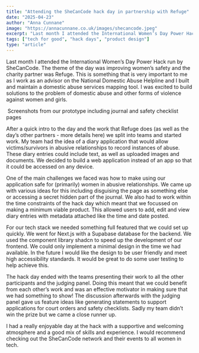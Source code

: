 ```yaml
---
title: "Attending the SheCanCode hack day in partnership with Refuge"
date: "2025-04-23"
author: "Anna Cunnane"
image: "https://annacunnane.co.uk/images/shecancode.jpeg"
excerpt: "Last month I attended the International Women’s Day Power Hack run by SheCanCode. The theme of the day was improving women’s safety..."
tags: ["tech for good", "hack days", "product design"]
type: "article"
---
```

<article>

<p>Last month I attended the International Women’s Day Power Hack run by SheCanCode. The theme of the day was improving women’s safety and the charity partner was Refuge. This is something that is very important to me as I work as an advisor on the National Domestic Abuse Helpline and I built and maintain a domestic abuse services mapping tool. I was excited to build solutions to the problem of domestic abuse and other forms of violence against women and girls. </p>

<img src="https://annacunnane.co.uk/images/shecancode.jpeg" alt="">
<caption>Screenshots from our prototype including journal and safety checklist pages</caption>
      
<p>After a quick intro to the day and the work that Refuge does (as well as the day’s other partners - more details here) we split into teams and started work. My team had the idea of  a diary application that would allow victims/survivors in abusive relationships to record instances of abuse. These diary entries could include text, as well as uploaded images and documents.  We decided to build a web application instead of an app so that it could be accessed on any device. </p>

<p>One of the main challenges we faced was how to make using our application safe for (primarily) women in abusive relationships. We came up with various ideas for this including disguising the page as something else or accessing a secret hidden part of the journal. We also had to work within the time constraints of the hack day which meant that we focussed on making a minimum viable product. This allowed users to add, edit and view diary entries with metadata attached like the time and date posted.
</p>
<p>For our tech stack we needed something full featured that we could set up quickly. We went for Next.js with a Supabase database for the backend. We used the component library shadcn to speed up the development of our frontend. We could only implement a minimal design in the time we had available. In the future I would like the design to be user friendly and meet high accessibility standards. It would be great to do some user testing to help achieve this. 
</p>

<p>
The hack day ended with the teams presenting their work to all the other participants and the judging panel. Doing this meant that we could benefit from each other’s work and was an effective motivator in making sure that we had something to show! The discussion afterwards with the judging panel gave us feature ideas like generating statements to support applications for court orders and safety checklists. Sadly my team didn’t win the prize but we came a close runner up.
</p>

<p>
I had a really enjoyable day at the hack with a supportive and welcoming atmosphere and a good mix of skills and experience. I would recommend checking out the SheCanCode network and their events to all women in tech. 
</p>

</article>
